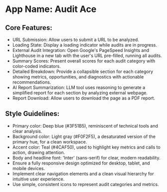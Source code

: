 # **App Name**: Audit Ace

## Core Features:

- URL Submission: Allow users to submit a URL to be analyzed.
- Loading State: Display a loading indicator while audits are in progress.
- External Audit Integration: Open Google's PageSpeed Insights and Lighthouse in a new tab with the user's URL pre-filled, running all audits.
- Summary Scores: Present overall scores for each audit category with color-coded indicators.
- Detailed Breakdown: Provide a collapsible section for each category showing metrics, opportunities, and diagnostics with actionable recommendations.
- AI Report Summarization: LLM tool uses reasoning to generate a simplified report for each section by analyzing external webpage.
- Report Download: Allow users to download the page as a PDF report.

## Style Guidelines:

- Primary color: Deep blue (#3F51B5), reminiscent of technical tools and clear analysis.
- Background color: Light gray (#F0F2F5), a desaturated version of the primary hue, for a clean workspace.
- Accent color: Teal (#4CAF50), used to highlight key metrics and calls to action, drawing attention.
- Body and headline font: 'Inter' (sans-serif) for clear, modern readability.
- Ensure a fully responsive design optimized for desktop, tablet, and mobile devices.
- Implement clear navigation elements and a clean visual hierarchy for intuitive user experience.
- Use simple, consistent icons to represent audit categories and metrics.